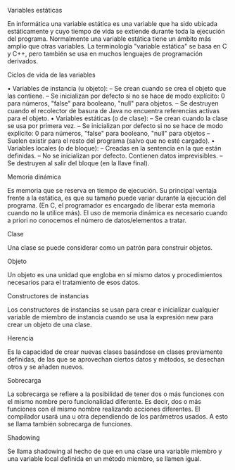 Variables estáticas

En informática una variable estática es una variable que ha sido ubicada estáticamente y cuyo tiempo de vida se extiende durante toda la ejecución del programa. Normalmente una variable estática tiene un ámbito más amplio que otras variables. La terminología "variable estática" se basa en C y C++, pero también se usa en muchos lenguajes de programación derivados. 


Ciclos de vida de las variables

• Variables de instancia (u objeto):
– Se crean cuando se crea el objeto que las contiene.
– Se inicializan por defecto si no se hace de modo explícito:
0 para números, "false" para booleano, "null" para objetos.
– Se destruyen cuando el recolector de basura de Java no encuentra referencias activas para el objeto.
• Variables estáticas (o de clase):
– Se crean cuando la clase se usa por primera vez.
– Se inicializan por defecto si no se hace de modo explícito:
0 para números, "false" para booleano, "null" para objetos
– Suelen existir para el resto del programa (salvo que no esté cargado).
• Variables locales (o de bloque):
– Creadas en la sentencia en la que están definidas.
– No se inicializan por defecto. Contienen datos imprevisibles.
– Se destruyen al salir del bloque (en la llave final).


Memoria dinámica

Es memoria que se reserva en tiempo de ejecución. Su principal ventaja frente a la estática, es que su tamaño puede variar durante la ejecución del programa. (En C, el programador es encargado de liberar esta memoria cuando no la utilice más). El uso de memoria dinámica es necesario cuando a priori no conocemos el número de datos/elementos a tratar.


Clase

Una clase se puede considerar como un patrón para construir objetos.


Objeto

Un objeto es una unidad que engloba en sí mismo datos y procedimientos necesarios para el tratamiento de esos datos.


Constructores de instancias

Los constructores de instancias se usan para crear e inicializar cualquier variable de miembro de instancia cuando se usa la expresión new para crear un objeto de una clase.


Herencia

Es la capacidad de crear nuevas clases basándose en clases previamente definidas, de las que se aprovechan ciertos datos y métodos, se desechan otros y se añaden nuevos.


Sobrecarga

La sobrecarga se refiere a la posibilidad de tener dos o más funciones con el mismo nombre pero funcionalidad diferente. Es decir, dos o más funciones con el mismo nombre realizando acciones diferentes. El compilador usará una u otra dependiendo de los parámetros usados. A esto se llama también sobrecarga de funciones.


Shadowing

Se llama shadowing al hecho de que en una clase una variable miembro y una variable local definida en un método miembro, se llamen igual.
